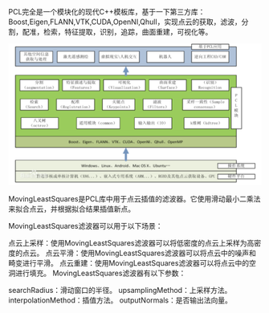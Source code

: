 PCL完全是一个模块化的现代C++模板库，基于一下第三方库：Boost,Eigen,FLANN,VTK,CUDA,OpenNI,Qhull，实现点云的获取，滤波，分割，配准，检索，特征提取，识别，追踪，曲面重建，可视化等。

![image-20230918163203398](./image/image-20230918163203398.png)

MovingLeastSquares是PCL库中用于点云插值的滤波器。它使用滑动最小二乘法来拟合点云，并根据拟合结果插值新点。

MovingLeastSquares滤波器可以用于以下场景：

点云上采样：使用MovingLeastSquares滤波器可以将低密度的点云上采样为高密度的点云。
点云平滑：使用MovingLeastSquares滤波器可以将点云中的噪声和畸变进行平滑。
点云重建：使用MovingLeastSquares滤波器可以将点云中的空洞进行填充。
MovingLeastSquares滤波器有以下参数：

searchRadius：滑动窗口的半径。
upsamplingMethod：上采样方法。
interpolationMethod：插值方法。
outputNormals：是否输出法向量。